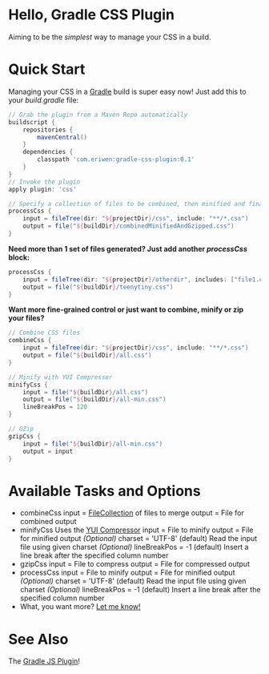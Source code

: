 # Hello, Gradle CSS Plugin #
Aiming to be the *simplest* way to manage your CSS in a build.

# Quick Start #
Managing your CSS in a [Gradle](http://gradle.org) build is super easy now! Just add this to your *build.gradle* file:

```groovy
// Grab the plugin from a Maven Repo automatically
buildscript {
    repositories {
        mavenCentral()
    }
    dependencies {
        classpath 'com.eriwen:gradle-css-plugin:0.1'
    }
}
// Invoke the plugin
apply plugin: 'css'

// Specify a collection of files to be combined, then minified and finally GZip compressed.
processCss {
    input = fileTree(dir: "${projectDir}/css", include: "**/*.css")
    output = file("${buildDir}/combinedMinifiedAndGzipped.css")
}
```

**Need more than 1 set of files generated? Just add another *processCss* block:**

```groovy
processCss {
    input = fileTree(dir: "${projectDir}/otherdir", includes: ["file1.css", "file2.css"])
    output = file("${buildDir}/teenytiny.css")
}
```

**Want more fine-grained control or just want to combine, minify or zip your files?**

```groovy
// Combine CSS files
combineCss {
    input = fileTree(dir: "${projectDir}/css", include: "**/*.css")
    output = file("${buildDir}/all.css")
}

// Minify with YUI Compressor
minifyCss {
    input = file("${buildDir}/all.css")
    output = file("${buildDir}/all-min.css")
    lineBreakPos = 120
}

// GZip
gzipCss {
    input = file("${buildDir}/all-min.css")
    output = input
}
```

# Available Tasks and Options #
 - combineCss
input = [FileCollection](http://gradle.org/current/docs/javadoc/org/gradle/api/file/FileCollection.html) of files to merge
output = File for combined output
 - minifyCss Uses the [YUI Compressor](http://developer.yahoo.com/yui/compressor/)
input = File to minify
output = File for minified output
*(Optional)* charset = 'UTF-8' (default) Read the input file using given charset
*(Optional)* lineBreakPos = -1 (default) Insert a line break after the specified column number
 - gzipCss
input = File to compress
output = File for compressed output
 - processCss
input = File to minify
output = File for minified output
*(Optional)* charset = 'UTF-8' (default) Read the input file using given charset
*(Optional)* lineBreakPos = -1 (default) Insert a line break after the specified column number
 - What, you want more? [Let me know!](https://github.com/eriwen/gradle-css-plugin/issues)

# See Also #
The [Gradle JS Plugin](https://github.com/eriwen/gradle-js-plugin)!

